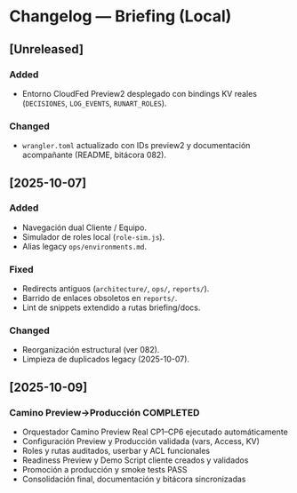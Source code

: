 # Changelog — Briefing (Local)

## [Unreleased]

### Added
- Entorno CloudFed Preview2 desplegado con bindings KV reales (`DECISIONES`, `LOG_EVENTS`, `RUNART_ROLES`).

### Changed
- `wrangler.toml` actualizado con IDs preview2 y documentación acompañante (README, bitácora 082).

## [2025-10-07]
### Added
- Navegación dual Cliente / Equipo.
- Simulador de roles local (`role-sim.js`).
- Alias legacy `ops/environments.md`.

### Fixed
- Redirects antiguos (`architecture/`, `ops/`, `reports/`).
- Barrido de enlaces obsoletos en `reports/`.
- Lint de snippets extendido a rutas briefing/docs.

### Changed
- Reorganización estructural (ver 082).
- Limpieza de duplicados legacy (2025-10-07).

## [2025-10-09]
### Camino Preview→Producción COMPLETED
- Orquestador Camino Preview Real CP1–CP6 ejecutado automáticamente
- Configuración Preview y Producción validada (vars, Access, KV)
- Roles y rutas auditados, userbar y ACL funcionales
- Readiness Preview y Demo Script cliente creados y validados
- Promoción a producción y smoke tests PASS
- Consolidación final, documentación y bitácora sincronizadas
